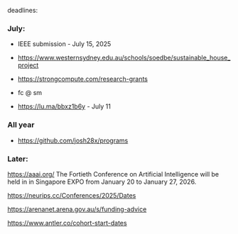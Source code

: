 deadlines:

### July:
- IEEE submission - July 15, 2025 

- https://www.westernsydney.edu.au/schools/soedbe/sustainable_house_project 

- https://strongcompute.com/research-grants 

- fc @ sm

- https://lu.ma/bbxz1b6y - July 11 


### All year

- https://github.com/josh28x/programs



### Later: 

https://aaai.org/ The Fortieth Conference on Artificial Intelligence will be held in in Singapore EXPO from January 20 to January 27, 2026.


https://neurips.cc/Conferences/2025/Dates



https://arenanet.arena.gov.au/s/funding-advice


https://www.antler.co/cohort-start-dates




